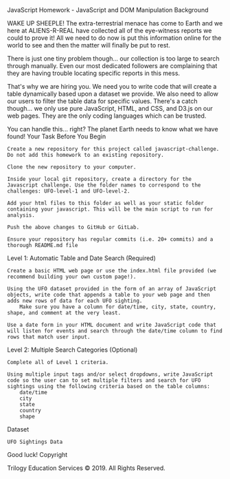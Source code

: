 JavaScript Homework - JavaScript and DOM Manipulation
Background

WAKE UP SHEEPLE! The extra-terrestrial menace has come to Earth and we here at ALIENS-R-REAL have collected all of the eye-witness reports we could to prove it! All we need to do now is put this information online for the world to see and then the matter will finally be put to rest.

There is just one tiny problem though... our collection is too large to search through manually. Even our most dedicated followers are complaining that they are having trouble locating specific reports in this mess.

That's why we are hiring you. We need you to write code that will create a table dynamically based upon a dataset we provide. We also need to allow our users to filter the table data for specific values. There's a catch though... we only use pure JavaScript, HTML, and CSS, and D3.js on our web pages. They are the only coding languages which can be trusted.

You can handle this... right? The planet Earth needs to know what we have found!
Your Task
Before You Begin

    Create a new repository for this project called javascript-challenge. Do not add this homework to an existing repository.

    Clone the new repository to your computer.

    Inside your local git repository, create a directory for the Javascript challenge. Use the folder names to correspond to the challenges: UFO-level-1 and UFO-level-2.

    Add your html files to this folder as well as your static folder containing your javascript. This will be the main script to run for analysis.

    Push the above changes to GitHub or GitLab.

    Ensure your repository has regular commits (i.e. 20+ commits) and a thorough README.md file

Level 1: Automatic Table and Date Search (Required)

    Create a basic HTML web page or use the index.html file provided (we recommend building your own custom page!).

    Using the UFO dataset provided in the form of an array of JavaScript objects, write code that appends a table to your web page and then adds new rows of data for each UFO sighting.
        Make sure you have a column for date/time, city, state, country, shape, and comment at the very least.

    Use a date form in your HTML document and write JavaScript code that will listen for events and search through the date/time column to find rows that match user input.

Level 2: Multiple Search Categories (Optional)

    Complete all of Level 1 criteria.

    Using multiple input tags and/or select dropdowns, write JavaScript code so the user can to set multiple filters and search for UFO sightings using the following criteria based on the table columns:
        date/time
        city
        state
        country
        shape

Dataset

    UFO Sightings Data

Good luck!
Copyright

Trilogy Education Services © 2019. All Rights Reserved.
